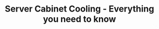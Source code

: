 ---
ee_id_thing: '4493'
site: '1'
type: '2'
inv_num: 2020-007
url: 2020-007-server-cabinet-cooling-everything-you-need-to-know
title: Server Cabinet Cooling - Everything you need to know
year: '2020'
display_year: '2020'
medium: Two post server rack, 15 rack enclosure cabinet fan panels.
dims: Variable
pitch: ''
ps: ''
live_url: ''
related: ''
youtube: ''
related_code: ''
imgs: server-cabinet-cooling---everything-you-need-to-know-2020-007-db-ih--bYZo.jpg
subheading: ''
download: ''
add_credit: ''
commission: ''
layout: things-i-made
---